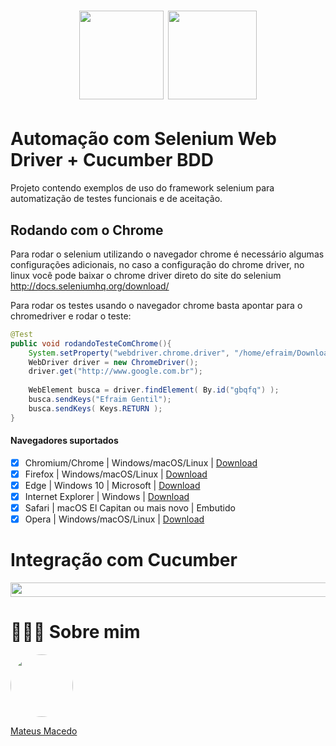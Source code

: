 <h1 align="center">
<img src="https://seeklogo.com/images/S/selenium-logo-A1B53CEFB0-seeklogo.com.png" width="135.373" height="142">
<img src="http://logovectorseek.com/wp-content/uploads/2020/09/cucumber-supported-by-smartbear-logo-vector.png" height="142">
</h1>

# Automação com Selenium Web Driver + Cucumber BDD

Projeto contendo exemplos de uso do framework selenium para automatização de testes funcionais e de aceitação. 

## Rodando com o Chrome

Para rodar o selenium utilizando o navegador chrome é necessário algumas configurações adicionais, no caso a configuração do chrome driver, no linux você pode baixar o chrome driver direto do site do selenium http://docs.seleniumhq.org/download/

Para rodar os testes usando o navegador chrome basta apontar para o chromedriver e rodar o teste:

```java
@Test
public void rodandoTesteComChrome(){
	System.setProperty("webdriver.chrome.driver", "/home/efraim/Downloads/chromedriver");
	WebDriver driver = new ChromeDriver();
	driver.get("http://www.google.com.br");
	
	WebElement busca = driver.findElement( By.id("gbqfq") );
	busca.sendKeys("Efraim Gentil");
	busca.sendKeys( Keys.RETURN );
}
```

#### Navegadores suportados
- [x] Chromium/Chrome	| Windows/macOS/Linux	| [Download](https://chromedriver.storage.googleapis.com/index.html)
- [x] Firefox | Windows/macOS/Linux	| [Download](https://github.com/mozilla/geckodriver/releases)
- [x] Edge | Windows 10 | Microsoft | [Download](https://developer.microsoft.com/en-us/microsoft-edge/tools/webdriver/)
- [x] Internet Explorer | Windows | [Download](https://selenium-release.storage.googleapis.com/index.html)
- [x] Safari | macOS El Capitan ou mais novo | Embutido
- [x] Opera | Windows/macOS/Linux | [Download](https://github.com/operasoftware/operachromiumdriver/releases)

# Integração com Cucumber
<img src="https://www.guru99.com/images/2-2017/092917_0716_UsingCucumb1.png" width="565" height="23">

# 👨🏻‍🚀 Sobre mim
<a href="https://www.linkedin.com/in/mateus-macedo-937a32163/">
 <img style="border-radius:50%" width="100px; "src="https://avatars.githubusercontent.com/u/63172367?s=460&u=11fd26ea8a7f5663d7707d7ef254e4f8bfca1b05&v=4"/>
 <p>Mateus Macedo</p>
</a>



